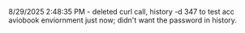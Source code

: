 8/29/2025 2:48:35 PM - deleted curl call, history -d 347 to test acc aviobook enviornment just now; didn't want the password in history.
